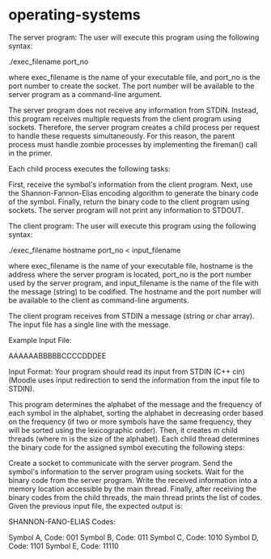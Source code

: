 # operating-systems
The server program:
The user will execute this program using the following syntax:

./exec_filename port_no

where exec_filename is the name of your executable file, and port_no is the port number to create the socket. The port number will be available to the server program as a command-line argument.

The server program does not receive any information from STDIN. Instead, this program receives multiple requests from the client program using sockets. Therefore, the server program creates a child process per request to handle these requests simultaneously. For this reason, the parent process must handle zombie processes by implementing the fireman() call in the primer. 

Each child process executes the following tasks:

First, receive the symbol's information from the client program.
Next, use the Shannon-Fannon-Elias encoding algorithm to generate the binary code of the symbol.
Finally, return the binary code to the client program using sockets.
The server program will not print any information to STDOUT.


The client program:
The user will execute this program using the following syntax:

./exec_filename hostname port_no < input_filename

where exec_filename is the name of your executable file, hostname is the address where the server program is located, port_no is the port number used by the server program, and input_filename is the name of the file with the message (string) to be codified. The hostname and the port number will be available to the client as command-line arguments.

The client program receives from STDIN a message (string or char array). The input file has a single line with the message.

Example Input File:

AAAAAABBBBBCCCCDDDEE

Input Format: Your program should read its input from STDIN (C++ cin) (Moodle uses input redirection to send the information from the input file to STDIN).

This program determines the alphabet of the message and the frequency of each symbol in the alphabet, sorting the alphabet in decreasing order based on the frequency  (if two or more symbols have the same frequency, they will be sorted using the lexicographic order). Then, it creates m child threads (where m is the size of the alphabet). Each child thread determines the binary code for the assigned symbol executing the following steps:

Create a socket to communicate with the server program.
Send the symbol's information to the server program using sockets. 
Wait for the binary code from the server program.
Write the received information into a memory location accessible by the main thread.
Finally, after receiving the binary codes from the child threads, the main thread prints the list of codes. Given the previous input file, the expected output is:

SHANNON-FANO-ELIAS Codes:

Symbol A, Code: 001
Symbol B, Code: 011
Symbol C, Code: 1010
Symbol D, Code: 1101
Symbol E, Code: 11110
